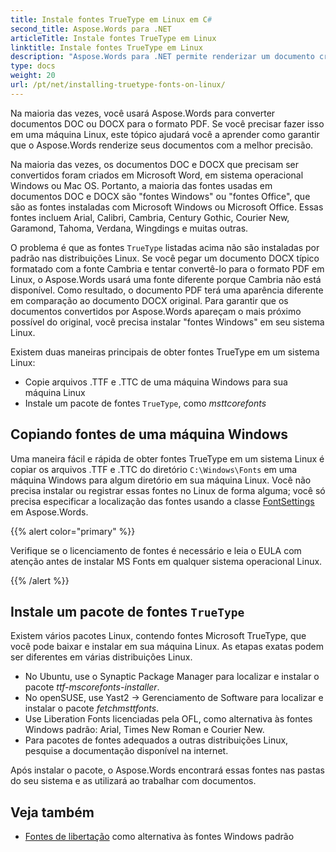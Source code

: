 ```yaml
---
title: Instale fontes TrueType em Linux em C#
second_title: Aspose.Words para .NET
articleTitle: Instale fontes TrueType em Linux
linktitle: Instale fontes TrueType em Linux
description: "Aspose.Words para .NET permite renderizar um documento criado usando Microsoft Word em uma máquina Linux com a melhor precisão usando C#. Para fazer isso, copie os arquivos de fontes de uma máquina Windows ou instale um pacote de fontes `TrueType` em sua máquina Linux em C#."
type: docs
weight: 20
url: /pt/net/installing-truetype-fonts-on-linux/
---
```


Na maioria das vezes, você usará Aspose.Words para converter documentos DOC ou DOCX para o formato PDF. Se você precisar fazer isso em uma máquina Linux, este tópico ajudará você a aprender como garantir que o Aspose.Words renderize seus documentos com a melhor precisão.

Na maioria das vezes, os documentos DOC e DOCX que precisam ser convertidos foram criados em Microsoft Word, em sistema operacional Windows ou Mac OS. Portanto, a maioria das fontes usadas em documentos DOC e DOCX são "fontes Windows" ou "fontes Office", que são as fontes instaladas com Microsoft Windows ou Microsoft Office. Essas fontes incluem Arial, Calibri, Cambria, Century Gothic, Courier New, Garamond, Tahoma, Verdana, Wingdings e muitas outras.

O problema é que as fontes `TrueType` listadas acima não são instaladas por padrão nas distribuições Linux. Se você pegar um documento DOCX típico formatado com a fonte Cambria e tentar convertê-lo para o formato PDF em Linux, o Aspose.Words usará uma fonte diferente porque Cambria não está disponível. Como resultado, o documento PDF terá uma aparência diferente em comparação ao documento DOCX original. Para garantir que os documentos convertidos por Aspose.Words apareçam o mais próximo possível do original, você precisa instalar "fontes Windows" em seu sistema Linux.

Existem duas maneiras principais de obter fontes TrueType em um sistema Linux:

- Copie arquivos .TTF e .TTC de uma máquina Windows para sua máquina Linux
- Instale um pacote de fontes `TrueType`, como *msttcorefonts*

## Copiando fontes de uma máquina Windows

Uma maneira fácil e rápida de obter fontes TrueType em um sistema Linux é copiar os arquivos .TTF e .TTC do diretório `C:\Windows\Fonts` em uma máquina Windows para algum diretório em sua máquina Linux. Você não precisa instalar ou registrar essas fontes no Linux de forma alguma; você só precisa especificar a localização das fontes usando a classe [FontSettings](https://reference.aspose.com/words/net/aspose.words.fonts/fontsettings/) em Aspose.Words.

{{% alert color="primary" %}}

Verifique se o licenciamento de fontes é necessário e leia o EULA com atenção antes de instalar MS Fonts em qualquer sistema operacional Linux.

{{% /alert %}}

## Instale um pacote de fontes `TrueType`

Existem vários pacotes Linux, contendo fontes Microsoft TrueType, que você pode baixar e instalar em sua máquina Linux. As etapas exatas podem ser diferentes em várias distribuições Linux.

- No Ubuntu, use o Synaptic Package Manager para localizar e instalar o pacote *ttf-mscorefonts-installer*.
- No openSUSE, use Yast2 → Gerenciamento de Software para localizar e instalar o pacote *fetchmsttfonts*.
- Use Liberation Fonts licenciadas pela OFL, como alternativa às fontes Windows padrão: Arial, Times New Roman e Courier New.
- Para pacotes de fontes adequados a outras distribuições Linux, pesquise a documentação disponível na internet.

Após instalar o pacote, o Aspose.Words encontrará essas fontes nas pastas do seu sistema e as utilizará ao trabalhar com documentos.

## Veja também

- [Fontes de libertação](https://github.com/liberationfonts) como alternativa às fontes Windows padrão
